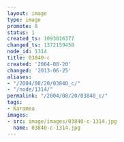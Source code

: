 ```yaml
---
layout: image
type: image
promote: 0
status: 1
created_ts: 1093016377
changed_ts: 1372159458
node_id: 1314
title: 03840-c
created: '2004-08-20'
changed: '2013-06-25'
aliases:
- "/2004/08/20/03840_c/"
- "/node/1314/"
permalink: "/2004/08/20/03840_c/"
tags:
- Karamea
images:
- src: image/images/03840-c-1314.jpg
  name: 03840-c-1314.jpg
---
```


